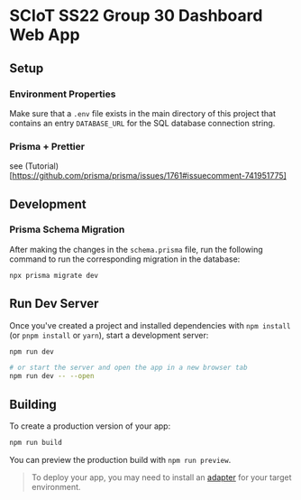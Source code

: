 # SCIoT SS22 Group 30 Dashboard Web App

## Setup

### Environment Properties

Make sure that a `.env` file exists in the main directory of this project that contains an entry `DATABASE_URL` for the SQL database connection string.

### Prisma + Prettier

see (Tutorial)[https://github.com/prisma/prisma/issues/1761#issuecomment-741951775]

## Development

### Prisma Schema Migration

After making the changes in the `schema.prisma` file, run the following command to run the corresponding migration in the database:

```bash
npx prisma migrate dev
```

## Run Dev Server

Once you've created a project and installed dependencies with `npm install` (or `pnpm install` or `yarn`), start a development server:

```bash
npm run dev

# or start the server and open the app in a new browser tab
npm run dev -- --open
```

## Building

To create a production version of your app:

```bash
npm run build
```

You can preview the production build with `npm run preview`.

> To deploy your app, you may need to install an [adapter](https://kit.svelte.dev/docs/adapters) for your target environment.

